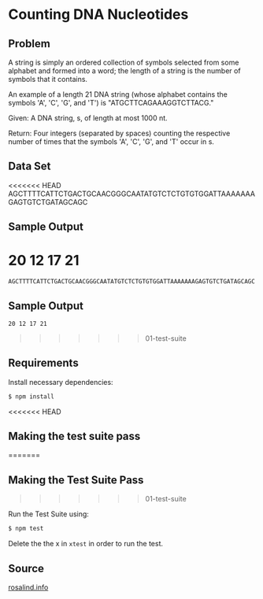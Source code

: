 # Counting DNA Nucleotides

## Problem
A string is simply an ordered collection of symbols selected from some alphabet and formed into a word; the length of a string is the number of symbols that it contains.

An example of a length 21 DNA string (whose alphabet contains the symbols 'A', 'C', 'G', and 'T') is "ATGCTTCAGAAAGGTCTTACG."

Given: A DNA string, s, of length at most 1000 nt.

Return: Four integers (separated by spaces) counting the respective number of times that the symbols 'A', 'C', 'G', and 'T' occur in s.

## Data Set
<<<<<<< HEAD
AGCTTTTCATTCTGACTGCAACGGGCAATATGTCTCTGTGTGGATTAAAAAAAGAGTGTCTGATAGCAGC

## Sample Output
20 12 17 21
=======
```
AGCTTTTCATTCTGACTGCAACGGGCAATATGTCTCTGTGTGGATTAAAAAAAGAGTGTCTGATAGCAGC
```

## Sample Output
```
20 12 17 21
```
>>>>>>> 01-test-suite

## Requirements

Install necessary dependencies:

```bash
$ npm install
```

<<<<<<< HEAD
## Making the test suite pass
=======
## Making the Test Suite Pass
>>>>>>> 01-test-suite

Run the Test Suite using:

```bash
$ npm test
```

Delete the the x in `xtest` in order to run the test.

## Source

[rosalind.info](http://rosalind.info/problems/dna/)